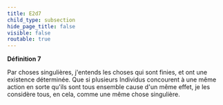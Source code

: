 ```yaml
---
title: E2d7
child_type: subsection
hide_page_title: false
visible: false
routable: true
---
```


**Définition 7**

Par choses singulières, j'entends les choses qui sont finies, et ont une existence déterminée.
Que si plusieurs Individus concourent à une même action en sorte qu'ils sont tous ensemble cause d'un même effet,
je les considère tous, en cela, comme une même chose singulière.
